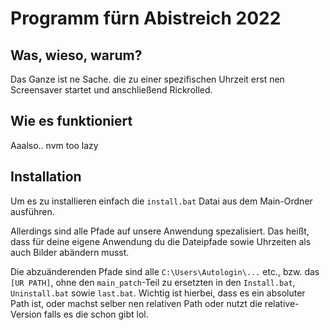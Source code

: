 # Programm fürn Abistreich 2022

## Was, wieso, warum?
<p>Das Ganze ist ne Sache. die zu einer spezifischen Uhrzeit erst nen Screensaver startet und anschließend Rickrolled.</p>

## Wie es funktioniert
<p>Aaalso.. nvm too lazy</p>

## Installation
<p>Um es zu installieren einfach die <code>install.bat</code> Datai aus dem Main-Ordner ausführen.</p>
<p>Allerdings sind alle Pfade auf unsere Anwendung spezalisiert. Das heißt, dass für deine eigene Anwendung du die Dateipfade sowie Uhrzeiten als auch Bilder abändern musst.</p>
<p>Die abzuänderenden Pfade sind alle <code>C:\Users\Autologin\...</code> etc., bzw. das <code>[UR PATH]</code>, ohne den <code>main_patch</code>-Teil zu ersetzten in den <code>Install.bat</code>, <code>Uninstall.bat</code> sowie <code>last.bat</code>. Wichtig ist hierbei, dass es ein absoluter Path ist, oder machst selber nen relativen Path oder nutzt die relative-Version falls es die schon gibt lol.</p>
